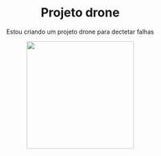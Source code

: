 <div align="center">
    <h1 > Projeto drone</h1>
   <p >Estou criando um projeto drone para dectetar falhas </p>
  <img src= "![olhaai](https://github.com/user-attachments/assets/08a3476c-753e-43a3-b60d-b3724fc8480b) " width="250px" />

</div>

 
